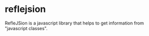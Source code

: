 reflejsion
==========

RefleJSion is a javascript library that helps to get information from "javascript classes".
